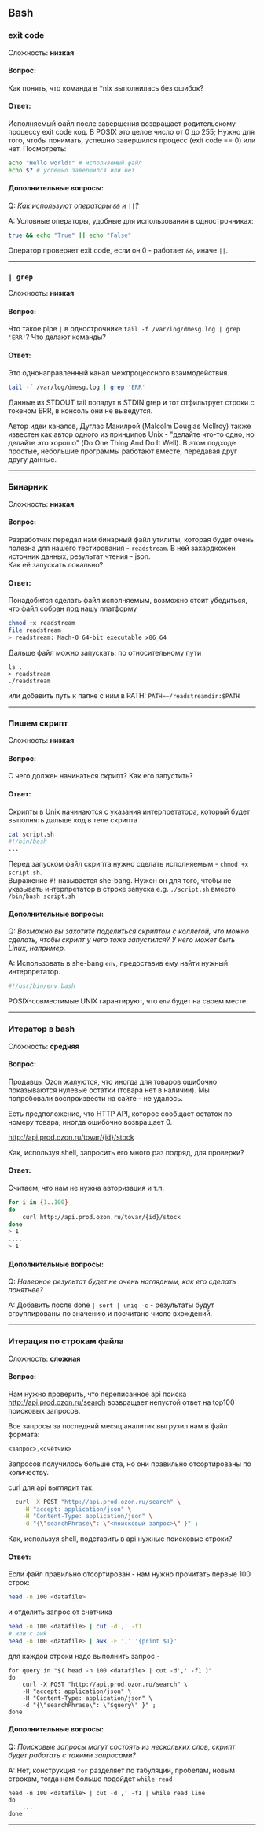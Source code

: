 ## Bash <!-- {docsify-ignore} -->

### exit code

Сложность: **низкая**

<!--Автор: @rogordeev -->

#### Вопрос:

Как понять, что команда в \*nix выполнилась без ошибок?

#### Ответ:

Исполняемый файл после завершения возвращает родительскому процессу exit code код. В POSIX это целое число от 0 до 255;
Нужно для того, чтобы понимать, успешно завершился процесс (exit code == 0) или нет.
Посмотреть:

```bash
echo "Hello world!" # исполняемый файл
echo $? # успешно завершился или нет
```

#### Дополнительные вопросы:

Q: *Как используют операторы `&&` и `||`?*

A: Условные операторы, удобные для использования в однострочниках:

```bash
true && echo "True" || echo "False"
```

Оператор проверяет exit code, если он 0 - работает `&&`, иначе `||`.

______________________________________________________________________

### `| grep`

Сложность: **низкая**

<!--Автор: @rogordeev -->

#### Вопрос:

Что такое pipe `|` в однострочнике `tail -f /var/log/dmesg.log | grep 'ERR'`? Что делают команды?

#### Ответ:

Это однонаправленный канал межпроцессного взаимодействия.

```bash
tail -f /var/log/dmesg.log | grep 'ERR'
```

Данные из STDOUT tail попадут в STDIN grep и тот отфильтрует строки с токеном ERR, в консоль они не выведутся.

Автор идеи каналов, Дуглас Макилрой (Malcolm Douglas McIlroy) также известен как автор одного из принципов Unix - "делайте что-то одно, но делайте это хорошо" (Do One Thing And Do It Well). В этом подходе простые, небольшие программы работают вместе, передавая друг другу данные.

______________________________________________________________________

### Бинарник

Сложность: **низкая**

<!--Автор: @rogordeev -->

#### Вопрос:

Разработчик передал нам бинарный файл утилиты, которая будет очень полезна для нашего тестирования - `readstream`. В ней захардкожен источник данных, результат чтения - json. \
Как её запускать локально?

#### Ответ:

Понадобится сделать файл исполняемым, возможно стоит убедиться, что файл собран под нашу платформу

```bash
chmod +x readstream
file readstream
> readstream: Mach-O 64-bit executable x86_64
```

Дальше файл можно запускать:
по относительному пути

```
ls .
> readstream
./readstream
```

или добавить путь к папке с ним в PATH: `PATH=~/readstreamdir:$PATH`

______________________________________________________________________

### Пишем скрипт

Сложность: **низкая**

<!--Автор: @rogordeev -->

#### Вопрос:

С чего должен начинаться скрипт? Как его запустить?

#### Ответ:

Скрипты в Unix начинаются с указания интерпретатора, который будет выполнять дальше код в теле скрипта

```bash
cat script.sh
#!/bin/bash
...
```

Перед запуском файл скрипта нужно сделать исполняемым - `chmod +x script.sh`.\
Выражение `#!` называется she-bang. Нужен он для того, чтобы не указывать интерпретатор в строке запуска e.g. `./script.sh` вместо `/bin/bash script.sh`

#### Дополнительные вопросы:

Q: *Возможно вы захотите поделиться скриптом с коллегой, что можно сделать, чтобы скрипт у него тоже запустился? У него может быть Linux, например.*

A: Использовать в she-bang `env`, предоставив ему найти нужный интерпретатор.

```bash
#!/usr/bin/env bash
```

POSIX-совместимые UNIX гарантируют, что `env` будет на своем месте.

______________________________________________________________________

### Итератор в bash

Сложность: **средняя**

<!--Автор: @rogordeev -->

#### Вопрос:

Продавцы Ozon жалуются, что иногда для товаров ошибочно показываются нулевые остатки (товара нет в наличии). Мы попробовали воспроизвести на сайте - не удалось.

Есть предположение, что HTTP API, которое сообщает остаток по номеру товара, иногда ошибочно возвращает 0.

http://api.prod.ozon.ru/tovar/{id}/stock

Как, используя shell, запросить его много раз подряд, для проверки?

#### Ответ:

Считаем, что нам не нужна авторизация и т.п.

```bash
for i in {1..100}
do
    curl http://api.prod.ozon.ru/tovar/{id}/stock
done
> 1
....
> 1
```

#### Дополнительные вопросы:

Q: *Наверное результат будет не очень наглядным, как его сделать понятнее?*

A: Добавить после done `| sort | uniq -c` - результаты будут сгруппированы по значению и посчитано число вхождений.

______________________________________________________________________

### Итерация по строкам файла

Сложность: **сложная**

<!--Автор: @rogordeev -->

#### Вопрос:

Нам нужно проверить, что переписанное api поиска http://api.prod.ozon.ru/search возвращает непустой ответ на top100 поисковых запросов.

Все запросы за последний месяц аналитик выгрузил нам в файл формата:

```txt
<запрос>,<счётчик>
```

Запросов получилось больше ста, но они правильно отсортированы по количеству.

curl для api выглядит так:

```bash
  curl -X POST "http://api.prod.ozon.ru/search" \
    -H "accept: application/json" \
    -H "Content-Type: application/json" \
    -d "{\"searchPhrase\": \"<поисковый запрос>\" }" ; 
```

Как, используя shell, подставить в api нужные поисковые строки?

#### Ответ:

Если файл правильно отсортирован - нам нужно прочитать первые 100 строк:

```bash
head -n 100 <datafile>
```

и отделить запрос от счетчика

```bash
head -n 100 <datafile> | cut -d',' -f1
# или с awk
head -n 100 <datafile> | awk -F ',' '{print $1}'
```

для каждой строки надо выполнить запрос -

```
for query in "$( head -n 100 <datafile> | cut -d',' -f1 )"
do 
    curl -X POST "http://api.prod.ozon.ru/search" \
    -H "accept: application/json" \
    -H "Content-Type: application/json" \
    -d "{\"searchPhrase\": \"$query\" }" ;
done
```

#### Дополнительные вопросы:

Q: *Поисковые запросы могут состоять из нескольких слов, скрипт будет работать с такими запросами?*

A: Нет, конструкция `for` разделяет по табуляции, пробелам, новым строкам, тогда нам больше подойдет `while read`

```
head -n 100 <datafile> | cut -d',' -f1 | while read line
do
    ...
done
```

______________________________________________________________________
